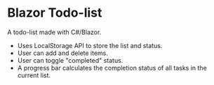 # Blazor Todo-list

A todo-list made with C#/Blazor.

- Uses LocalStorage API to store the list and status.
- User can add and delete items.
- User can toggle "completed" status.
- A progress bar calculates the completion status of all tasks in the current list.
